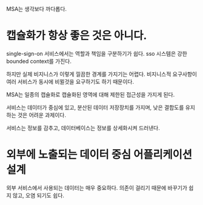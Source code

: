MSA는 생각보다 까다롭다.

캡슐화가 항상 좋은 것은 아니다.
=
single-sign-on 서비스에서는 역할과 책임을 구분하기가 쉽다.
sso 시스템은 강한 bounded context를 가진다.

하지만 실제 비지니스가 이렇게 낄끔한 경계를 가지기는 어렵다. 비지니스적 요구사항이 여러 서비스가 동시에 비뀔것을 요구하기도 하기 때문이다.

MSA는 일종의 캡슐화로 캡슐화된 영역에 대해 제한된 접근성을 가지게 된다. 

서비스는 데이터가 중심에 있고, 분산된 데이터 저장장치를 가지며, 낮은 결합도를 유지하는 것은 어려운 과제이다.

서비스는 정보를 감추고, 데이터베이스는 정보를 상세화시켜 드러낸다.

외부에 노출되는 데이터 중심 어플리케이션 설계
=
외부 서비스에서 사용되는 데이터는 매우 중요하다. 의존이 걸리기 때문에 바꾸기가 쉽지 않고, 오염 되기도 쉽다.
